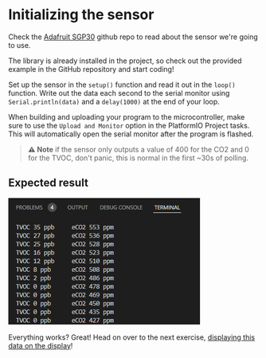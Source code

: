 # Initializing the sensor

Check the [Adafruit SGP30](https://github.com/adafruit/Adafruit_SGP30) github repo to read about the sensor we're going to use.

The library is already installed in the project, so check out the provided example in the GitHub repository and start coding!

Set up the sensor in the `setup()` function and read it out in the `loop()` function. Write out the data each second to the serial monitor using `Serial.println(data)` and a `delay(1000)` at the end of your loop.

When building and uploading your program to the microcontroller, make sure to use the `Upload and Monitor` option in the PlatformIO Project tasks. This will automatically open the serial monitor after the program is flashed.

> **⚠ Note** if the sensor only outputs a value of 400 for the CO2 and 0 for the TVOC, don't panic, this is normal in the first ~30s of polling.

## Expected result

![Result](../assets/initialize-sensor-result.png "Result")

Everything works? Great! Head on over to the next exercise, [displaying this data on the display](display-sensor-data.md)!
